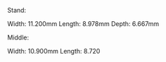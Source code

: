 Stand:

Width:  11.200mm
Length:  8.978mm
Depth:   6.667mm

Middle:

Width:  10.900mm
Length:  8.720

